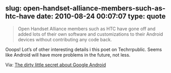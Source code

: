 slug: open-handset-alliance-members-such-as-htc-have
date: 2010-08-24 00:07:07
type: quote
---

> Open Handset Alliance members such as HTC have gone off and added lots of their own software and customizations to their Android devices without contributing any code back.

Ooops! Lot’s of other interesting details i this poet on Techrrpublic. Seems like Android will have more problems in the future, not less.

 Via: [The dirty little secret about Google Android](http://blogs.techrepublic.com.com/hiner/?p=5855)
